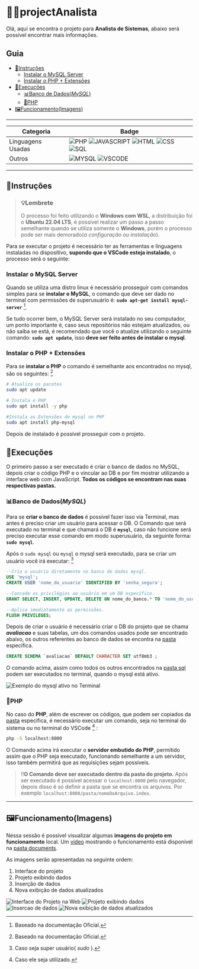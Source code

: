 # 🧑‍💻projectAnalista

Olá, aqui se encontra o projeto para **Analista de Sistemas**, abaixo será possível encontrar mais informações.

## Guia
* [📝Instruções](README.md/#instruções)
    * [Instalar o MySQL Server](README.md/#instalar-o-mysql-server) 
    * [Instalar o PHP + Extensões](README.md/#instalar-o-php--extensões)
* [🔨Execuções](README.md/#execuções)
    * [📊Banco de Dados(*MySQL*)](README.md/#banco-de-dadosmysql)
    * [🐘PHP](README.md/#php)
* [🖼️Funcionamento(Imagens)](README.md/#️funcionamentoimagens)
---

|Categoria|Badge|
|---|---|
| Linguagens Usadas | ![PHP](https://img.shields.io/badge/PHP-blue?style=for-the-badge&logo=php&logoColor=white&logoSize=auto&) ![JAVASCRIPT](https://img.shields.io/badge/JavaScript-yellow?style=for-the-badge&logo=javascript&logoColor=white&logoSize=auto&) ![HTML](https://img.shields.io/badge/HTML-orange?style=for-the-badge&logo=html5&logoColor=white&logoSize=auto&) ![CSS](https://img.shields.io/badge/CSS-blue?style=for-the-badge&logo=css&logoColor=white&logoSize=auto) ![SQL](https://img.shields.io/badge/SQL-blue?style=for-the-badge&logo=mysql&logoColor=white&logoSize=auto&) |
| Outros | ![MYSQL](https://img.shields.io/badge/MySQL-blue?style=for-the-badge&logo=mysql&logoColor=white&logoSize=auto) ![VSCODE](https://img.shields.io/badge/VSCode-blue?style=for-the-badge&logoColor=white&logoSize=auto) |


---

## 📝Instruções

>### 💡Lembrete
>O processo foi feito utilizando o **Windows com WSL**, a distribuição foi o **Ubuntu 22.04 LTS**, é possível realizar um passo a passo semelhante quando se utiliza somente o **Windows**, porém o processo pode ser mais demorado(*a configuração ou instalação*).

Para se executar o projeto é necessário ter as ferramentas e linguagens instaladas no dispositivo, **supondo que o VSCode esteja instalado**, o processo será o seguinte:

### Instalar o MySQL Server
Quando se utiliza uma distro linux é necessário prosseguir com comandos simples para se **instalar o MySQL**, o comando que deve ser dado no terminal com permissões de superusuário é: **`sudo apt-get install mysql-server`** [^1].

Se tudo ocorrer bem, o MySQL Server será instalado no seu computador, um ponto importante é, caso seus repositórios não estejam atualizados, ou não saiba se está, é recomendado que você o atualize utilizando o seguinte comando: **`sudo apt update`**, isso **deve ser feito antes de instalar o mysql**.

### Instalar o PHP + Extensões
Para se **instalar o PHP** o comando é semelhante aos encontrados no mysql, são os seguintes: [^1]


```bash
# Atualiza os pacotes
sudo apt update

# Instala o PHP
sudo apt install -y php

#Instala as Extensões do mysql no PHP
sudo apt install php-mysql
```

Depois de instalado é possível prosseguir com o projeto.

## 🔨Execuções
O primeiro passo a ser executado é criar o banco de dados no MySQL, depois criar o código PHP e o vincular ao DB e por fim mostrar utilizando a interface web com JavaScript. **Todos os códigos se encontram nas suas respectivas pastas.**

### 📊Banco de Dados(*MySQL*)
Para se **criar o banco de dados** é possível fazer isso via Terminal, mas antes é preciso criar um usuário para acessar o DB. O Comando que será executado no terminal e que chamará o DB é **``mysql``**, caso não funcione será preciso executar esse comando em modo superusuário, da seguinte forma: **``sudo mysql``**.

Após o `sudo mysql` ou `mysql` o mysql será executado, para se criar um usuário você irá executar: [^2]
```SQL
--Cria o usuário diretamente no banco de dados mysql.
USE 'mysql';
CREATE USER 'nome_do_usuario' IDENTIFIED BY 'senha_segura';

--Concede os privilégios ao usuário em um DB específico.
GRANT SELECT, INSERT, UPDATE, DELETE ON nome_do_banco.* TO 'nome_do_usuario';

--Aplica imediatamente as permissões.
FLUSH PRIVILEGES;
```

Depois de criar o usuário é necessário criar o DB do projeto que se chama ***avaliacao*** e suas tabelas, um dos comandos usados pode ser encontrado abaixo, os outros referentes ao banco de dados se encontra na [pasta](/projectAnalista/sql/) especifica.

```SQL
CREATE SCHEMA `avaliacao` DEFAULT CHARACTER SET utf8mb3 ;
```

O comando acima, assim como todos os outros encontrados na [pasta sql](/projectAnalista/sql/) podem ser executados no terminal, quando o mysql está ativo.

![Exemplo do mysql ativo no Terminal](/projectAnalista/documents/imgs/mysql%20ativo%20terminal.png)

### 🐘PHP
No caso do **PHP**, além de escrever os códigos, que podem ser copiados da [pasta]() específica, é necessário executar um comando, seja no terminal do sistema ou no terminal do VSCode [^3] :

```bash
php -S localhost:8000
```

O Comando acima irá executar o **servidor embutido do PHP**, permitido assim que o PHP seja executado, funcionando semelhante a um servidor, isso também permitirá que as requisições sejam possíveis.

>‼️**O Comando deve ser executado dentro da pasta do projeto.** Após ser executado é possível acessar o ``localhost:8000`` pelo navegador, depois disso é só definir a pasta que se encontra os arquivos. Por exemplo `localhost:8000/pasta/nomeDoArquivo.index`.

---

## 🖼️Funcionamento(Imagens)
Nessa sessão é possível visualizar algumas **imagens do projeto em funcionamento** local. Um [video](/projectAnalista/documents/) mostrando o funcionamento está disponível na [pasta documents](/projectAnalista/documents/).

As imagens serão apresentadas na seguinte ordem:
1. Interface do projeto
2. Projeto exibindo dados
3. Inserção de dados
4. Nova exibição de dados atualizados

![Interface do Projeto na Web](/projectAnalista/documents/imgs/interface%20do%20projeto%20na%20web.png)
![Projeto exibindo dados](/projectAnalista/documents/imgs/interface%20exibe%20dados.png)
![Insercao de dados](/projectAnalista/documents/imgs/interface%20insercao%20de%20dados.png)
![Nova exibição de dados atualizados](/projectAnalista/documents/imgs/interface%20exibe%20novos%20dados.png)

[^1]: Baseado na documentação Oficial.
[^2]: Caso seja super usuário( *sudo* ).
[^3]: Caso ele seja utilizado.